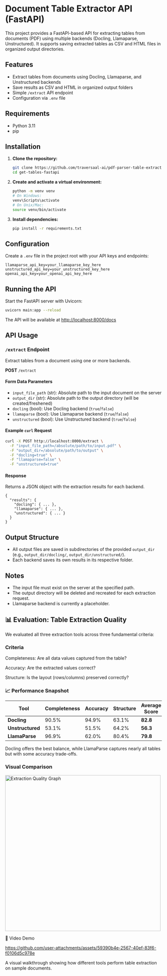 # Document Table Extractor API (FastAPI)

This project provides a FastAPI-based API for extracting tables from documents (PDF) using multiple backends (Docling, Llamaparse, Unstructured). It supports saving extracted tables as CSV and HTML files in organized output directories.

## Features
- Extract tables from documents using Docling, Llamaparse, and Unstructured backends
- Save results as CSV and HTML in organized output folders
- Simple `/extract` API endpoint
- Configuration via `.env` file

## Requirements
- Python 3.11
- pip

## Installation
1. **Clone the repository:**
   ```sh
   git clone https://github.com/traversaal-ai/pdf-parser-table-extraction-fast-api.git
   cd get-tables-fastapi
   ```
2. **Create and activate a virtual environment:**
   ```sh
   python -m venv venv
   # On Windows:
   venv\Scripts\activate
   # On Unix/Mac:
   source venv/bin/activate
   ```
3. **Install dependencies:**
   ```sh
   pip install -r requirements.txt
   ```

## Configuration
Create a `.env` file in the project root with your API keys and endpoints:

```
llamaparse_api_key=your_llamaparse_key_here
unstructured_api_key=your_unstructured_key_here
openai_api_key=your_openai_api_key_here
```

## Running the API
Start the FastAPI server with Uvicorn:

```sh
uvicorn main:app --reload
```

The API will be available at [http://localhost:8000/docs](http://localhost:8000/docs)

## API Usage
### `/extract` Endpoint
Extract tables from a document using one or more backends.

**POST** `/extract`

#### Form Data Parameters
- `input_file_path` (str): Absolute path to the input document on the server
- `output_dir` (str): Absolute path to the output directory (will be created/freshened)
- `docling` (bool): Use Docling backend (`true`/`false`)
- `llamaparse` (bool): Use Llamaparse backend (`true`/`false`)
- `unstructured` (bool): Use Unstructured backend (`true`/`false`)

#### Example `curl` Request
```sh
curl -X POST http://localhost:8000/extract \
  -F "input_file_path=/absolute/path/to/input.pdf" \
  -F "output_dir=/absolute/path/to/output" \
  -F "docling=true" \
  -F "llamaparse=false" \
  -F "unstructured=true"
```

#### Response
Returns a JSON object with the extraction results for each backend.

```
{
  "results": {
    "docling": { ... },
    "llamaparse": { ... },
    "unstructured": { ... }
  }
}
```

## Output Structure
- All output files are saved in subdirectories of the provided `output_dir` (e.g., `output_dir/docling/`, `output_dir/unstructured/`).
- Each backend saves its own results in its respective folder.


## Notes
- The input file must exist on the server at the specified path.
- The output directory will be deleted and recreated for each extraction request.
- Llamaparse backend is currently a placeholder.

## 📊 Evaluation: Table Extraction Quality
We evaluated all three extraction tools across three fundamental criteria:

### Criteria	
Completeness: Are all data values captured from the table?

Accuracy: Are the extracted values correct?

Structure: Is the layout (rows/columns) preserved correctly?

### 📈 Performance Snapshot
| Tool         | Completeness | Accuracy | Structure | Average Score |
|--------------|--------------|----------|-----------|----------------|
| **Docling**      | 90.5%        | 94.9%    | 63.1%     | **82.8**        |
| **Unstructured** | 53.1%        | 51.5%    | 64.2%     | **56.3**        |
| **LlamaParse**   | 96.9%        | 62.0%    | 80.4%     | **79.8**        |


Docling offers the best balance, while LlamaParse captures nearly all tables but with some accuracy trade-offs.

### Visual Comparison
<img width="500" height="500" alt="Extraction Quality Graph" src="https://github.com/user-attachments/assets/1e4e800d-1ec5-48a1-adc4-9d9280092650" />


🎥 Video Demo


https://github.com/user-attachments/assets/59390b4e-2567-40ef-83f6-f0106d5c978e



A visual walkthrough showing how different tools perform table extraction on sample documents.






